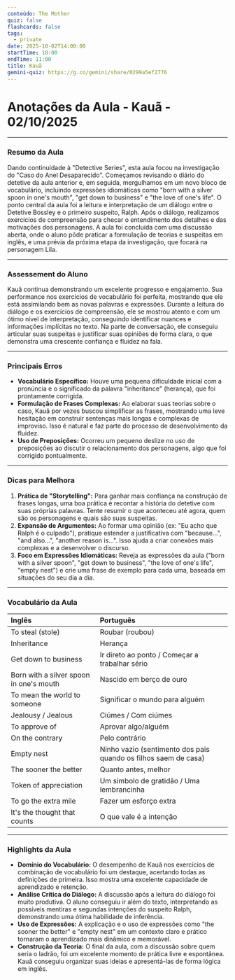```yaml
---
conteúdo: The Mother
quiz: false
flashcards: false
tags:
  - private
date: 2025-10-02T14:00:00
startTime: 10:00
endTime: 11:00
title: Kauã
gemini-quiz: https://g.co/gemini/share/0299a5ef2776
---
```

# Anotações da Aula - Kauã - 02/10/2025

---

### **Resumo da Aula**

Dando continuidade à "Detective Series", esta aula focou na investigação do "Caso do Anel Desaparecido". Começamos revisando o diário do detetive da aula anterior e, em seguida, mergulhamos em um novo bloco de vocabulário, incluindo expressões idiomáticas como "born with a silver spoon in one's mouth", "get down to business" e "the love of one's life". O ponto central da aula foi a leitura e interpretação de um diálogo entre o Detetive Bossley e o primeiro suspeito, Ralph. Após o diálogo, realizamos exercícios de compreensão para checar o entendimento dos detalhes e das motivações dos personagens. A aula foi concluída com uma discussão aberta, onde o aluno pôde praticar a formulação de teorias e suspeitas em inglês, e uma prévia da próxima etapa da investigação, que focará na personagem Lila.

---

### **Assessement do Aluno**

Kauã continua demonstrando um excelente progresso e engajamento. Sua performance nos exercícios de vocabulário foi perfeita, mostrando que ele está assimilando bem as novas palavras e expressões. Durante a leitura do diálogo e os exercícios de compreensão, ele se mostrou atento e com um ótimo nível de interpretação, conseguindo identificar nuances e informações implícitas no texto. Na parte de conversação, ele conseguiu articular suas suspeitas e justificar suas opiniões de forma clara, o que demonstra uma crescente confiança e fluidez na fala.

---

### **Principais Erros**

- **Vocabulário Específico:** Houve uma pequena dificuldade inicial com a pronúncia e o significado da palavra "inheritance" (herança), que foi prontamente corrigida.
- **Formulação de Frases Complexas:** Ao elaborar suas teorias sobre o caso, Kauã por vezes buscou simplificar as frases, mostrando uma leve hesitação em construir sentenças mais longas e complexas de improviso. Isso é natural e faz parte do processo de desenvolvimento da fluidez.
- **Uso de Preposições:** Ocorreu um pequeno deslize no uso de preposições ao discutir o relacionamento dos personagens, algo que foi corrigido pontualmente.

---

### **Dicas para Melhora**

1.  **Prática de "Storytelling":** Para ganhar mais confiança na construção de frases longas, uma boa prática é recontar a história do detetive com suas próprias palavras. Tente resumir o que aconteceu até agora, quem são os personagens e quais são suas suspeitas.
2.  **Expansão de Argumentos:** Ao formar uma opinião (ex: "Eu acho que Ralph é o culpado"), pratique estender a justificativa com "because...", "and also...", "another reason is...". Isso ajuda a criar conexões mais complexas e a desenvolver o discurso.
3.  **Foco em Expressões Idiomáticas:** Reveja as expressões da aula ("born with a silver spoon", "get down to business", "the love of one's life", "empty nest") e crie uma frase de exemplo para cada uma, baseada em situações do seu dia a dia.

---

### **Vocabulário da Aula**

| Inglês | Português |
| :--- | :--- |
| To steal (stole) | Roubar (roubou) |
| Inheritance | Herança |
| Get down to business | Ir direto ao ponto / Começar a trabalhar sério |
| Born with a silver spoon in one's mouth | Nascido em berço de ouro |
| To mean the world to someone | Significar o mundo para alguém |
| Jealousy / Jealous | Ciúmes / Com ciúmes |
| To approve of | Aprovar algo/alguém |
| On the contrary | Pelo contrário |
| Empty nest | Ninho vazio (sentimento dos pais quando os filhos saem de casa) |
| The sooner the better | Quanto antes, melhor |
| Token of appreciation | Um símbolo de gratidão / Uma lembrancinha |
| To go the extra mile | Fazer um esforço extra |
| It's the thought that counts | O que vale é a intenção |

---

### **Highlights da Aula**

- **Domínio do Vocabulário:** O desempenho de Kauã nos exercícios de combinação de vocabulário foi um destaque, acertando todas as definições de primeira. Isso mostra uma excelente capacidade de aprendizado e retenção.
- **Análise Crítica do Diálogo:** A discussão após a leitura do diálogo foi muito produtiva. O aluno conseguiu ir além do texto, interpretando as possíveis mentiras e segundas intenções do suspeito Ralph, demonstrando uma ótima habilidade de inferência.
- **Uso de Expressões:** A explicação e o uso de expressões como "the sooner the better" e "empty nest" em um contexto claro e prático tornaram o aprendizado mais dinâmico e memorável.
- **Construção da Teoria:** O final da aula, com a discussão sobre quem seria o ladrão, foi um excelente momento de prática livre e espontânea. Kauã conseguiu organizar suas ideias e apresentá-las de forma lógica em inglês.